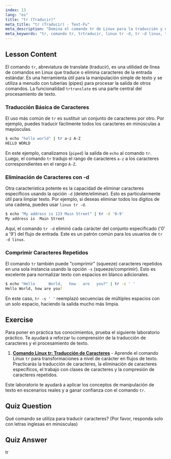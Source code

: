 ```yaml
---
index: 13
lang: "es"
title: "tr (Traducir)"
meta_title: "tr (Traducir) - Text-Fu"
meta_description: "Domina el comando tr de Linux para la traducción y eliminación de caracteres. Esta guía cubre cómo trtraducir caracteres, usar opciones como linux tr -d para eliminar caracteres, y proporciona ejemplos prácticos para la manipulación de texto."
meta_keywords: "tr, comando tr, trtraducir, linux tr -d, tr -d linux, traducir caracteres, eliminar caracteres, procesamiento de texto, comando Linux"
---
```


## Lesson Content

El comando `tr`, abreviatura de translate (traducir), es una utilidad de línea de comandos en Linux que traduce o elimina caracteres de la entrada estándar. Es una herramienta útil para la manipulación simple de texto y se utiliza a menudo con tuberías (pipes) para procesar la salida de otros comandos. La funcionalidad `trtranslate` es una parte central del procesamiento de texto.

### Traducción Básica de Caracteres

El uso más común de `tr` es sustituir un conjunto de caracteres por otro. Por ejemplo, puedes traducir fácilmente todos los caracteres en minúsculas a mayúsculas.

```bash
$ echo "hello world" | tr a-z A-Z
HELLO WORLD
```

En este ejemplo, canalizamos (`piped`) la salida de `echo` al comando `tr`. Luego, el comando `tr` tradujo el rango de caracteres `a-z` a los caracteres correspondientes en el rango `A-Z`.

### Eliminación de Caracteres con -d

Otra característica potente es la capacidad de eliminar caracteres específicos usando la opción `-d` (delete/eliminar). Esto es particularmente útil para limpiar texto. Por ejemplo, si deseas eliminar todos los dígitos de una cadena, puedes usar `linux tr -d`.

```bash
$ echo "My address is 123 Main Street" | tr -d '0-9'
My address is  Main Street
```

Aquí, el comando `tr -d` eliminó cada carácter del conjunto especificado ('0' a '9') del flujo de entrada. Este es un patrón común para los usuarios de `tr -d linux`.

### Comprimir Caracteres Repetidos

El comando `tr` también puede "comprimir" (squeeze) caracteres repetidos en una sola instancia usando la opción `-s` (squeeze/comprimir). Esto es excelente para normalizar texto con espacios en blanco adicionales.

```bash
$ echo "Hello      World,   how   are   you?" | tr -s ' '
Hello World, how are you?
```

En este caso, `tr -s ' '` reemplazó secuencias de múltiples espacios con un solo espacio, haciendo la salida mucho más limpia.

## Exercise

Para poner en práctica tus conocimientos, prueba el siguiente laboratorio práctico. Te ayudará a reforzar tu comprensión de la traducción de caracteres y el procesamiento de texto.

1. **[Comando Linux tr: Traducción de Caracteres](https://labex.io/es/labs/linux-linux-tr-command-character-translating-219198)** - Aprende el comando Linux `tr` para transformaciones a nivel de carácter en flujos de texto. Practicarás la traducción de caracteres, la eliminación de caracteres específicos, el trabajo con clases de caracteres y la compresión de caracteres repetidos.

Este laboratorio te ayudará a aplicar los conceptos de manipulación de texto en escenarios reales y a ganar confianza con el comando `tr`.

## Quiz Question

Qué comando se utiliza para traducir caracteres? (Por favor, responda solo con letras inglesas en minúsculas)

## Quiz Answer

tr
